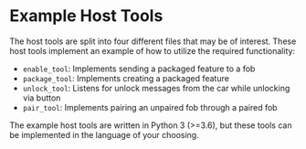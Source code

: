 # Example Host Tools
The host tools are split into four different files that may be of interest.
These host tools implement an example of how to utilize the required functionality:

* `enable_tool`: Implements sending a packaged feature to a fob
* `package_tool`: Implements creating a packaged feature
* `unlock_tool`: Listens for unlock messages from the car while unlocking via button
* `pair_tool`: Implements pairing an unpaired fob through a paired fob

The example host tools are written in Python 3 (>=3.6), but these tools can be
implemented in the language of your choosing.
